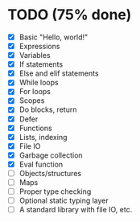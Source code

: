 # TODO (75% done)
- [X] Basic "Hello, world!"
- [X] Expressions
- [X] Variables
- [X] If statements
- [X] Else and elif statements
- [X] While loops
- [X] For loops
- [X] Scopes
- [X] Do blocks, return
- [X] Defer
- [X] Functions
- [X] Lists, indexing
- [X] File IO
- [X] Garbage collection
- [X] Eval function
- [ ] Objects/structures
- [ ] Maps
- [ ] Proper type checking
- [ ] Optional static typing layer
- [ ] A standard library with file IO, etc.
